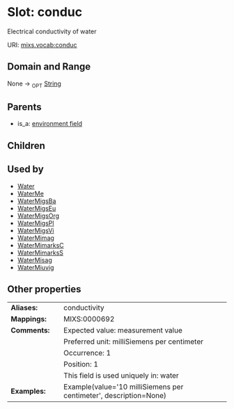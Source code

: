 
# Slot: conduc


Electrical conductivity of water

URI: [mixs.vocab:conduc](https://w3id.org/mixs/vocab/conduc)


## Domain and Range

None ->  <sub>OPT</sub> [String](types/String.md)

## Parents

 *  is_a: [environment field](environment_field.md)

## Children


## Used by

 * [Water](Water.md)
 * [WaterMe](WaterMe.md)
 * [WaterMigsBa](WaterMigsBa.md)
 * [WaterMigsEu](WaterMigsEu.md)
 * [WaterMigsOrg](WaterMigsOrg.md)
 * [WaterMigsPl](WaterMigsPl.md)
 * [WaterMigsVi](WaterMigsVi.md)
 * [WaterMimag](WaterMimag.md)
 * [WaterMimarksC](WaterMimarksC.md)
 * [WaterMimarksS](WaterMimarksS.md)
 * [WaterMisag](WaterMisag.md)
 * [WaterMiuvig](WaterMiuvig.md)

## Other properties

|  |  |  |
| --- | --- | --- |
| **Aliases:** | | conductivity |
| **Mappings:** | | MIXS:0000692 |
| **Comments:** | | Expected value: measurement value |
|  | | Preferred unit: milliSiemens per centimeter |
|  | | Occurrence: 1 |
|  | | Position: 1 |
|  | | This field is used uniquely in: water |
| **Examples:** | | Example(value='10 milliSiemens per centimeter', description=None) |

